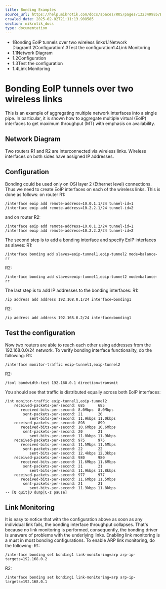 ```yaml
---
title: Bonding Examples
source_url: https://help.mikrotik.com/docs/spaces/ROS/pages/132349985/Bonding+Examples,
crawled_date: 2025-02-02T21:11:13.908585
section: mikrotik_docs
type: documentation
---
```


* 1Bonding EoIP tunnels over two wireless links1.1Network Diagram1.2Configuration1.3Test the configuration1.4Link Monitoring
* 1.1Network Diagram
* 1.2Configuration
* 1.3Test the configuration
* 1.4Link Monitoring
# Bonding EoIP tunnels over two wireless links
This is an example of aggregating multiple network interfaces into a single pipe. In particular, it is shown how to aggregate multiple virtual (EoIP) interfaces to get maximum throughput (MT) with emphasis on availability.
## Network Diagram
Two routers R1 and R2 are interconnected via wireless links. Wireless interfaces on both sides have assigned IP addresses.
## Configuration
Bonding could be used only on OSI layer 2 (Ethernet level) connections. Thus we need to create EoIP interfaces on each of the wireless links. This is done as follows:
on router R1:
```
/interface eoip add remote-address=10.0.1.1/24 tunnel-id=1 
/interface eoip add remote-address=10.2.2.1/24 tunnel-id=2
```
and on router R2:
```
/interface eoip add remote-address=10.0.1.2/24 tunnel-id=1 
/interface eoip add remote-address=10.2.2.2/24 tunnel-id=2
```
The second step is to add a bonding interface and specify EoIP interfaces as slaves:
R1:
```
/interface bonding add slaves=eoip-tunnel1,eoip-tunnel2 mode=balance-rr
```
R2:
```
/interface bonding add slaves=eoip-tunnel1,eoip-tunnel2 mode=balance-rr
```
The last step is to add IP addresses to the bonding interfaces:
R1:
```
/ip address add address 192.168.0.1/24 interface=bonding1
```
R2:
```
/ip address add address 192.168.0.2/24 interface=bonding1
```
## Test the configuration
Now two routers are able to reach each other using addresses from the 192.168.0.0/24 network. To verify bonding interface functionality, do the following:
R1:
```
/interface monitor-traffic eoip-tunnel1,eoip-tunnel2
```
R2:
```
/tool bandwidth-test 192.168.0.1 direction=transmit
```
You should see that traffic is distributed equally across both EoIP interfaces:
```
/int monitor-traffic eoip-tunnel1,eoip-tunnel2              
    received-packets-per-second: 685      685                                  
       received-bits-per-second: 8.0Mbps  8.0Mbps                              
        sent-packets-per-second: 21       20                                   
           sent-bits-per-second: 11.9kbps 11.0kbps                             
    received-packets-per-second: 898      899                                  
       received-bits-per-second: 10.6Mbps 10.6Mbps                             
        sent-packets-per-second: 20       21                                   
           sent-bits-per-second: 11.0kbps 11.9kbps                             
    received-packets-per-second: 975      975                                  
       received-bits-per-second: 11.5Mbps 11.5Mbps                             
        sent-packets-per-second: 22       22                                   
           sent-bits-per-second: 12.4kbps 12.3kbps                             
    received-packets-per-second: 980      980                                  
       received-bits-per-second: 11.6Mbps 11.6Mbps                             
        sent-packets-per-second: 21       21                                   
           sent-bits-per-second: 11.9kbps 11.8kbps                             
    received-packets-per-second: 977      977                                  
       received-bits-per-second: 11.6Mbps 11.5Mbps                             
        sent-packets-per-second: 21       21                                   
           sent-bits-per-second: 11.9kbps 11.8kbps                             
-- [Q quit|D dump|C-z pause]
```
## Link Monitoring
It is easy to notice that with the configuration above as soon as any individual link fails, the bonding interface throughput collapses. That's because no link monitoring is performed, consequently, the bonding driver is unaware of problems with the underlying links. Enabling link monitoring is a must in most bonding configurations. To enable ARP link monitoring, do the following:
R1:
```
/interface bonding set bonding1 link-monitoring=arp arp-ip-targets=192.168.0.2
```
R2:
```
/interface bonding set bonding1 link-monitoring=arp arp-ip-targets=192.168.0.1
```
